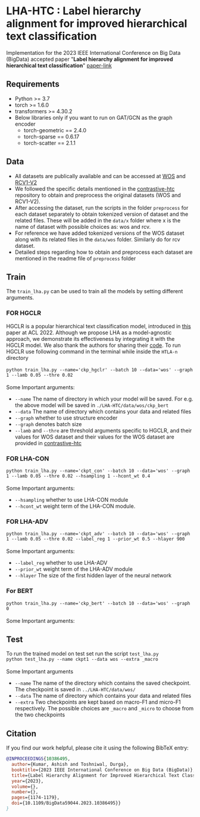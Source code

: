 # LHA-HTC : Label hierarchy alignment for improved hierarchical text classification
 Implementation for the 2023 IEEE International Conference on Big Data (BigData) accepted paper "**Label hierarchy alignment for improved hierarchical text classification**" [paper-link](https://ieeexplore.ieee.org/abstract/document/10386495)

## Requirements
- Python >= 3.7
- torch >= 1.6.0
- transformers >= 4.30.2
- Below libraries only if you want to run on GAT/GCN as the graph encoder
  - torch-geometric == 2.4.0
  - torch-sparse == 0.6.17
  - torch-scatter == 2.1.1

## Data
- All datasets are publically available and can be accessed at [WOS](https://github.com/kk7nc/HDLTex) and [RCV1-V2](https://trec.nist.gov/data/reuters/reuters.html) 
- We followed the specific details mentioned in the  [contrastive-htc](https://github.com/wzh9969/contrastive-htc#preprocess) repository to obtain and preprocess the original datasets (WOS and RCV1-V2).
- After accessing the dataset, run the scripts in the folder `preprocess` for each dataset separately to obtain tokenized version of dataset and the related files. These will be added in the `data/x` folder where x is the name of dataset with possible choices as: wos and rcv.
- For reference we have added tokenized versions of the WOS dataset along with its related files in the `data/wos` folder. Similarly do for rcv dataset.
- Detailed steps regarding how to obtain and preprocess each dataset are mentioned in the readme file of `preprocess` folder 

## Train
The `train_lha.py` can be used to train all the models by setting different arguments.  

###  FOR HGCLR 
HGCLR is a popular hierarchical text classification model, introduced in [this](https://aclanthology.org/2022.acl-long.491/)  paper at ACL 2022. Although we propose LHA as a model-agnostic approach, we demonstrate its effectiveness by integrating it with the HGCLR model. We also thank the authors for sharing their [code](https://github.com/wzh9969/contrastive-htc#preprocess). To run HGCLR use following command in the terminal while inside the `HTLA-n` directory </br> </br>
`python train_lha.py --name='ckp_hgclr' --batch 10 --data='wos' --graph 1 --lamb 0.05 --thre 0.02` </br>
</br>
Some Important arguments: </br>
- `--name` The name of directory in which your model will be saved. For e.g. the above model will be saved in `./LHA-HTC/data/wos/ckp_bert`
- `--data` The name of directory which contains your data and related files
- `--graph` whether to use structure encoder
- `--graph` denotes batch size
- `--lamb` and `--thre` are threshold arguments specific to HGCLR, and their values for WOS dataset and their values for the WOS dataset are provided in [contrastive-htc](https://github.com/wzh9969/contrastive-htc#reproducibility)

### FOR LHA-CON
`python train_lha.py --name='ckpt_con' --batch 10 --data='wos' --graph 1 --lamb 0.05 --thre 0.02 --hsampling 1 --hcont_wt 0.4` </br>
</br>
Some Important arguments: </br>
- `--hsampling` whether to use LHA-CON module
-  `--hcont_wt` weight term of the LHA-CON module.

### FOR LHA-ADV
`python train_lha.py --name='ckpt_adv' --batch 10 --data='wos' --graph 1 --lamb 0.05 --thre 0.02 --label_reg 1 --prior_wt 0.5 --hlayer 900` </br> </br>
Some Important arguments: </br>
- `--label_reg` whether to use LHA-ADV
-  `--prior_wt` weight term of the LHA-ADV module
-  `--hlayer` The size of the first  hidden layer of the neural network

### For BERT 

`python train_lha.py --name='ckp_bert' --batch 10 --data='wos' --graph 0` </br> </br>
Some Important arguments: </br>

## Test
To run the trained model on test set run the script `test_lha.py` </br> 
`python test_lha.py --name ckpt1 --data wos --extra _macro` </br> </br>
Some Important arguments
- `--name` The name of the directory which contains the saved checkpoint. The checkpoint is saved in `../LHA-HTC/data/wos/`
- `--data` The name of directory which contains your data and related files
- `--extra` Two checkpoints are kept based on macro-F1 and micro-F1 respectively. The possible choices are  `_macro` and `_micro` to choose from the two checkpoints

## Citation
If you find our work helpful, please cite it using the following BibTeX entry:
```bibtex
@INPROCEEDINGS{10386495,
  author={Kumar, Ashish and Toshniwal, Durga},
  booktitle={2023 IEEE International Conference on Big Data (BigData)}, 
  title={Label Hierarchy Alignment for Improved Hierarchical Text Classification}, 
  year={2023},
  volume={},
  number={},
  pages={1174-1179},
  doi={10.1109/BigData59044.2023.10386495}}
}


